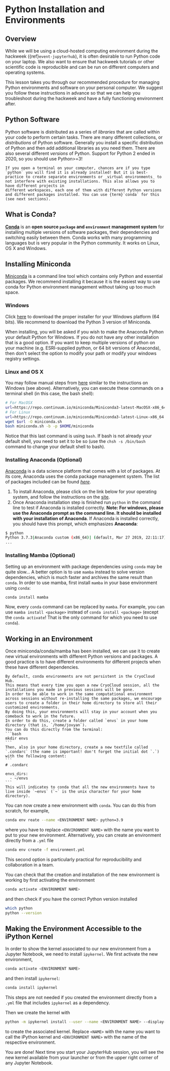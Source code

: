 # Python Installation and Environments

## Overview

While we will be using a cloud-hosted computing environment during the hackweek
({ref}`event-jupyterhub`), it is often desirable to run Python code on your laptop.
We also want to ensure that hackweek tutorials or other scientific code is
reproducible and can be run on different computers and operating systems.

This lesson takes you through our recommended procedure for managing Python
environments and software on your personal computer. We suggest you follow these
instructions in advance so that we can help you troubleshoot during the hackweek
and have a fully functioning environment after.

## Python Software

Python software is distributed as a series of *libraries* that are called within your code to perform certain tasks. There are many different collections, or *distributions* of Python software. Generally you install a specific distribution of Python and then add additional libraries as you need them. There are also several different *versions* of Python. Support for Python 2 ended in 2020, so you should use Python>=3!

```{note}
If you open a terminal on your computer, chances are if you type `python` you will find it is already installed! But it is best-practice to create separate environments or _virtual environments_ to not interfere with existing installations. This also allows you to have different projects in 
different workspaces, each one of them with different Python versions and different packages installed. You can use {term}`conda` for this (see next sections).
```

## What is Conda?
[**Conda**](http://conda.pydata.org/docs/) is an **open source `package` and `environment` management system** for installing multiple versions of software packages, their dependencies and switching easily between them. Conda works with many programming languages but is very popular in the Python community. It works on Linux, OS X and Windows.

## Installing Miniconda

[Miniconda](http://conda.pydata.org/miniconda.html) is a command line tool which contains only Python and essential packages. We recommend installing it because it is the easiest way to use conda for Python environment management without taking up too much space.

### Windows
Click [here](http://conda.pydata.org/miniconda.html) to download the proper installer for your Windows platform (64 bits).
We recommend to download the Python 3 version of Miniconda.

When installing, you will be asked if you wish to make the Anaconda Python your default Python for Windows.
If you do not have any other installation that is a good option. If you want to keep multiple versions of python on your machine (e.g. ESRI-supplied python, or 64 bit versions of Anaconda), then don't select the option to modify your path or modify your windows registry settings.

### Linux and OS X
You may follow manual steps from [here](http://conda.pydata.org/miniconda.html) similar to the instructions on Windows (see above). Alternatively, you can execute these commands on a terminal shell (in this case, the bash shell):

```bash
# For MacOSX
url=https://repo.continuum.io/miniconda/Miniconda3-latest-MacOSX-x86_64.sh
# For Linux
url=https://repo.continuum.io/miniconda/Miniconda3-latest-Linux-x86_64.sh
wget $url -O miniconda.sh
bash miniconda.sh -b -p $HOME/miniconda
```
Notice that this last command is using `bash`. If bash is not already your default shell, you need to set it to be so (use the `chsh -s /bin/bash` command to change your default shell to bash).

### Installing Anaconda (Optional)

[Anaconda](https://www.anaconda.com/distribution/) is a data science platform that comes with a lot of packages. At its core, Anaconda uses the conda package management system. The list of packages included can be found [*here*](https://docs.anaconda.com/anaconda/packages/pkg-docs).

1. To install Anaconda, please click on the link below for your operating system, and follow the instructions on the [site](https://www.anaconda.com/download/).
2. Once Anaconda installation step is finished run `python` in the command line to test if Anaconda is installed correctly. **Note: For windows, please use the Anaconda prompt as the command line. It should be installed with your installation of Anaconda**.
If Anaconda is installed correctly, you should have this prompt, which emphasizes **Anaconda**:

```bash
$ python
Python 3.7.3|Anaconda custom (x86_64)| (default, Mar 27 2019, 22:11:17)
...
```

### Installing Mamba (Optional)

Setting up an environment with package dependencies using `conda` may be quite slow... 
A better option is to use `mamba` instead to solve version dependencies, which is much faster and archives the same result than `conda`.
In order to use mamba, first install `mamba` in your base environment using `conda`:
```bash
conda install mamba
```
Now, every `conda` command can be replaced by `mamba`.
For example, you can use `mamba install <package>` instead of `conda install <package>` (except the `conda activate`! That is the only command for which you need to use `conda`). 


## Working in an Environment 

Once miniconda/conda/mamba has been installed, we can use it to create new virtual environments with different Python versions and packages. A good practice is to have different environments for different projects when these have different dependencies. 
````{admonition} Persistent Environments
By default, conda environments are not persistent in the CryoCloud Hub. 
This means that every time you open a new CryoCloud session, all the installations you made in previous sessions will be gone. 
In order to be able to work in the same computational environment across sessions without re-installing the same packages, we encourage users to create a folder in their home directory to store all their customized environments. 
By doing this, your environments will stay in your account when you comeback to work in the future. 
In order to do this, create a folder called `envs` in your home directory (that is, `/home/jovyan`). 
You can do this directly from the terminal:
```bash
mkdir envs
```
Then, also in your home directory, create a new textfile called `.condarc` (the name is important! don't forget the initial dot `.`) with the following content:
```
# .condarc

envs_dirs:
  - ~/envs
```
This will indicates to conda that all the new environments have to live inside `~envs` (`~` is the unix character for your home directory). 
````

You can now create a new environment with `conda`. 
You can do this from scratch, for example, 
```bash
conda env reate --name <ENVIRONMENT NAME> python=3.9
```
where you have to replace `<ENVIRONMENT NAME>` with the name you want to put to your new environment. 
Alternatively, you can create an environment directly from a `.yml` file
```bash
conda env create -f environment.yml
```
This second option is particularly practical for reproducibility and collaboration in a team. 

You can check that the creation and installation of the new environment is working by first activating the environment
```bash 
conda activate <ENVIRONMENT NAME>
```
and then check if you have the correct Python version installed
```bash
which python
python --version
```

## Making the Environment Accessible to the iPython Kernel

In order to show the kernel associated to our new environment from a Jupyter Notebook, we need to install `ipykernel`. We first activate the 
new environment, 
```bash
conda activate <ENVIRONMENT NAME>
```
and then install `ipykernel`:
```bash
conda install ipykernel
```
This steps are not needed if you created the environment directly from a `.yml` file that includes `ipykernel` as a dependency. 

Then we create the kernel with  
```bash
python -m ipykernel install --user --name <ENVIRONMENT NAME> --display-name "IPython - <NAME>"
``` 
to create the associated kernel. 
Replace `<NAME>` with the name you want to call the iPython kernel and `<ENVIRONMENT NAME>` with the name of the respective environment. 

You are done! Next time you start your JupyterHub session, you will see the new kernel available from your launcher or from the upper right corner of any Jupyter Notebook. 